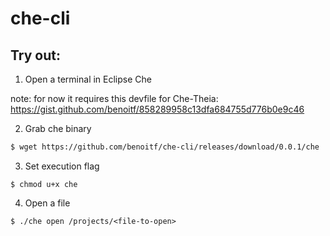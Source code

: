 # che-cli

## Try out:

1. Open a terminal in Eclipse Che

note: for now it requires this devfile for Che-Theia: https://gist.github.com/benoitf/858289958c13dfa684755d776b0e9c46

2. Grab che binary
```bash
$ wget https://github.com/benoitf/che-cli/releases/download/0.0.1/che
```

3. Set execution flag
```
$ chmod u+x che
```

4. Open a file
```
$ ./che open /projects/<file-to-open>
```
